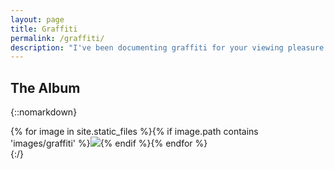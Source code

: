 ```yaml
---
layout: page
title: Graffiti
permalink: /graffiti/
description: "I've been documenting graffiti for your viewing pleasure."
---
```


## The Album
{::nomarkdown}
<div style='width: 100%; text-align: left;'>{% for image in site.static_files %}{% if image.path contains 'images/graffiti' %}<img class='img-responsive lightbox' src="{{ site.baseurl }}{{ image.path }}" onclick="lightbox(this)">{% endif %}{% endfor %}</div>
<script src="/js/lightbox.js"></script>
{:/}